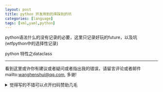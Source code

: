 ```yaml
---
layout: post
title: python 开发用到的库踩到的坑
categories: [language]
tags: [xml,yaml,python]
---
```


python语法什么的没有记录的必要，这里只记录好玩的future，以及坑(wtfpython中的选择性记录)

 

<!-- more -->

python 特性之dataclass





---

看到这里或许你有建议或者疑问或者指出我的错误，请留言评论或者邮件mailto:wanghenshui@qq.com, 多谢! 
<details>
<summary>觉得写的不错可以点开扫码赞助几毛</summary>
<img src="https://wanghenshui.github.io/assets/wepay.png" alt="微信转账">
</details>